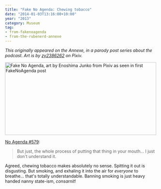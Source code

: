 ```yaml
---
title: "Fake No Agenda: Chewing tobacco"
date: "2014-01-03T13:16:00+10:00"
year: "2013"
category: Museum
tag:
- from-fakenoagenda
- from-the-rubenerd-annexe
---
```

<p style="font-style:italic;">This originally appeared on the Annexe, in a parody post series about the podcast. Art is by <a href="http://www.pixiv.net/member_illust.php?mode=medium&illust_id=39686291">zy2386262</a> on Pixiv.</p>

<p><img src="https://rubenerd.com/files/2013/fakenoagenda.jpg" srcset="https://rubenerd.com/files/2013/fakenoagenda.jpg 1x, https://rubenerd.com/files/2013/fakenoagenda@2x.jpg 2x" alt="Fake No Agenda, art by Enoshima Junko from Pixiv as seen in first FakeNoAgenda post" style="width:500px; height:240px" /></p>

[No Agenda #579](http://579.nashownotes.com/):

> But just, the whole process of putting that thing in your mouth... I just don't understand it.

Agreed, chewing tobacco makes absolutely no sense. Spitting it out is disgusting. But smoking, and exhaling it into the air for *everyone* to breathe... that's totally understandable. Banning smoking is just heavy handed nanny state-ism, *consarnit*!

